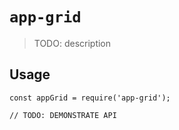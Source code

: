 # `app-grid`

> TODO: description

## Usage

```
const appGrid = require('app-grid');

// TODO: DEMONSTRATE API
```
